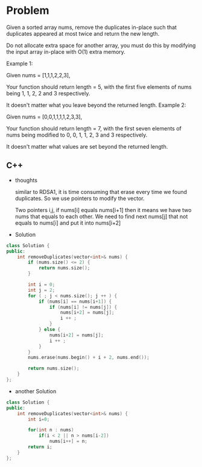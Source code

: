 # Problem

Given a sorted array nums, remove the duplicates in-place such that duplicates appeared at most twice and return the new length.

Do not allocate extra space for another array, you must do this by modifying the input array in-place with O(1) extra memory.

Example 1:

Given nums = [1,1,1,2,2,3],

Your function should return length = 5, with the first five elements of nums being 1, 1, 2, 2 and 3 respectively.

It doesn't matter what you leave beyond the returned length.
Example 2:

Given nums = [0,0,1,1,1,1,2,3,3],

Your function should return length = 7, with the first seven elements of nums being modified to 0, 0, 1, 1, 2, 3 and 3 respectively.

It doesn't matter what values are set beyond the returned length.

## C++

- thoughts

  similar to RDSA1, it is time consuming that erase every time we found duplicates. So we use pointers to modify the vector.

  Two pointers i,j, if nums[i] equals nums[i+1] then it means we have two nums that equals to each other. We need to find next nums[j] that not equals to nums[i] and put it into nums[i+2]


- Solution

```c++
class Solution {
public:
    int removeDuplicates(vector<int>& nums) {
        if (nums.size() <= 2) {
            return nums.size();
        }

        int i = 0;
        int j = 2;
        for ( ; j < nums.size(); j ++ ) {
            if (nums[i] == nums[i+1]) {
                if (nums[i] != nums[j]) {
                    nums[i+2] = nums[j];
                    i ++ ;
                }
            } else {
                nums[i+2] = nums[j];
                i ++ ;
            }
        }
        nums.erase(nums.begin() + i + 2, nums.end());

        return nums.size();
    }
};
```

- another Solution

```C++
class Solution {
public:
    int removeDuplicates(vector<int>& nums) {
        int i=0;

        for(int n : nums)
            if(i < 2 || n > nums[i-2])
                nums[i++] = n;
        return i;
    }
};
```
